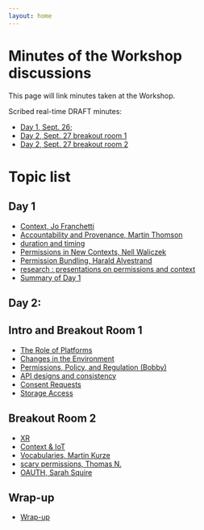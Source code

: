 ```yaml
---
layout: home
---
```


# Minutes of the Workshop discussions

This page will link minutes taken at the Workshop.

Scribed real-time DRAFT minutes: 
* [Day 1, Sept. 26](https://www.w3.org/2018/09/26-permissions-minutes.html); 
* [Day 2, Sept. 27 breakout room 1](https://www.w3.org/2018/09/27-permissions-minutes.html)
* [Day 2, Sept. 27 breakout room 2](https://www.w3.org/2018/09/27-permissions2-minutes.html)



# Topic list

## Day 1
* [Context, Jo Franchetti](https://www.w3.org/2018/09/26-permissions-minutes.html#item01) 
* [Accountability and Provenance, Martin Thomson](https://www.w3.org/2018/09/26-permissions-minutes.html#item02) 
* [duration and timing](https://www.w3.org/2018/09/26-permissions-minutes.html#item03) 
* [Permissions in New Contexts, Nell Waliczek](https://www.w3.org/2018/09/26-permissions-minutes.html#item04) 
* [Permission Bundling, Harald Alvestrand](https://www.w3.org/2018/09/26-permissions-minutes.html#item05) 
* [research : presentations on permissions and context](https://www.w3.org/2018/09/26-permissions-minutes.html#item06) 
* [Summary of Day 1](https://www.w3.org/2018/09/26-permissions-minutes.html#item07)

## Day 2:

## Intro and Breakout Room 1 

* [The Role of Platforms](https://www.w3.org/2018/09/27-permissions-minutes.html#item01) 
* [Changes in the Environment](https://www.w3.org/2018/09/27-permissions-minutes.html#item02) 
* [Permissions, Policy, and Regulation (Bobby)](https://www.w3.org/2018/09/27-permissions-minutes.html#item03) 
* [API designs and consistency](https://www.w3.org/2018/09/27-permissions-minutes.html#item04) 
* [Consent Requests](https://www.w3.org/2018/09/27-permissions-minutes.html#item05) 
* [Storage Access](https://www.w3.org/2018/09/27-permissions-minutes.html#item06) 

## Breakout Room 2 

* [XR](https://www.w3.org/2018/09/27-permissions2-minutes.html#item01) 
* [Context & IoT](https://www.w3.org/2018/09/27-permissions2-minutes.html#item02) 
* [Vocabularies, Martin Kurze](https://www.w3.org/2018/09/27-permissions2-minutes.html#item03) 
* [scary permissions, Thomas N.](https://www.w3.org/2018/09/27-permissions2-minutes.html#item04) 
* [OAUTH, Sarah Squire](https://www.w3.org/2018/09/27-permissions2-minutes.html#item05)

## Wrap-up
* [Wrap-up](https://www.w3.org/2018/09/27-permissions-minutes.html#item07)
